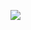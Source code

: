 <a target="_blank" rel="noopener noreferrer nofollow" href="https://camo.githubusercontent.com/e463706cf421894483b18acfe7f0bc8674e809697624d1153566e6a4c6d95f40/68747470733a2f2f696d672e736869656c64732e696f2f62616467652f56616c6f72616e742d6661343435343f7374796c653d666f722d7468652d6261646765266c6f676f3d76616c6f72616e74266c6f676f436f6c6f723d7768697465"><img src="https://camo.githubusercontent.com/e463706cf421894483b18acfe7f0bc8674e809697624d1153566e6a4c6d95f40/68747470733a2f2f696d672e736869656c64732e696f2f62616467652f56616c6f72616e742d6661343435343f7374796c653d666f722d7468652d6261646765266c6f676f3d76616c6f72616e74266c6f676f436f6c6f723d7768697465" data-canonical-src="https://img.shields.io/badge/Valorant-fa4454?style=for-the-badge&amp;logo=valorant&amp;logoColor=white" style="max-width: 100%;"></a>
